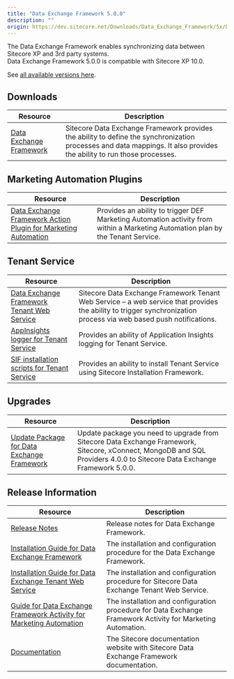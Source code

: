 ```yaml
---
title: "Data Exchange Framework 5.0.0"
description: ""
origin: https://dev.sitecore.net/Downloads/Data_Exchange_Framework/5x/Data_Exchange_Framework_500
---
```


The Data Exchange Framework enables synchronizing data between Sitecore XP and 3rd party systems.\
Data Exchange Framework 5.0.0 is compatible with Sitecore XP 10.0.

See [all available versions here](/downloads/Data_Exchange_Framework).

## Downloads

 | Resource | Description |
 | --- | --- |
 | [Data Exchange Framework](https://scdp.blob.core.windows.net/downloads/Data%20Exchange%20Framework/5x/Data%20Exchange%20Framework%20500/Secure/Data%20Exchange%20Framework%205.0.0%20rev.%2001466.zip) | Sitecore Data Exchange Framework provides the ability to define the synchronization processes and data mappings. It also provides the ability to run those processes. |

## Marketing Automation Plugins

 | Resource | Description |
 | --- | --- |
 | [Data Exchange Framework Action Plugin for Marketing Automation](https://scdp.blob.core.windows.net/downloads/Data%20Exchange%20Framework/5x/Data%20Exchange%20Framework%20500/Secure/Sitecore%20Data%20Exchange%20Framework%20Action%20Plugin%20for%20Marketing%20Automation%205.0.0%20rev.%2001466.scwdp.zip) | Provides an ability to trigger DEF Marketing Automation activity from within a Marketing Automation plan by the Tenant Service. |

## Tenant Service

 | Resource | Description |
 | --- | --- |
 | [Data Exchange Framework Tenant Web Service](https://scdp.blob.core.windows.net/downloads/Data%20Exchange%20Framework/5x/Data%20Exchange%20Framework%20500/Secure/Sitecore%20Data%20Exchange%20Framework%20Tenant%20Web%20Service%205.0.0%20rev.%2001466.scwdp.zip) | Sitecore Data Exchange Framework Tenant Web Service – a web service that provides the ability to trigger synchronization process via web based push notifications. |
 | [AppInsights logger for Tenant Service](https://scdp.blob.core.windows.net/downloads/Data%20Exchange%20Framework/5x/Data%20Exchange%20Framework%20500/Secure/AppInsights%20logger%20for%20Tenant%20Service%205.0.0%20rev.%2001466.scwdp.zip) | Provides an ability of Application Insights logging for Tenant Service. |
 | [SIF installation scripts for Tenant Service](https://scdp.blob.core.windows.net/downloads/Data%20Exchange%20Framework/5x/Data%20Exchange%20Framework%20500/Secure/SIFInstallationScriptsforTenantService.zip) | Provides an ability to install Tenant Service using Sitecore Installation Framework. |

## Upgrades

 | Resource | Description |
 | --- | --- |
 | [Update Package for Data Exchange Framework](https://scdp.blob.core.windows.net/downloads/Data%20Exchange%20Framework/5x/Data%20Exchange%20Framework%20500/Secure/Data%20Exchange%20Framework%20(update%20package)%205.0.0%20rev.%2001466.update) | Update package you need to upgrade from Sitecore Data Exchange Framework, Sitecore, xConnect, MongoDB and SQL Providers 4.0.0 to Sitecore Data Exchange Framework 5.0.0. |

## Release Information

 | Resource | Description |
 | --- | --- |
 | [Release Notes](/downloads/Data_Exchange_Framework/5x/Data_Exchange_Framework_500/Release_Notes) | Release notes for Data Exchange Framework. |
 | [Installation Guide for Data Exchange Framework](https://scdp.blob.core.windows.net/downloads/Data%20Exchange%20Framework/5x/Data%20Exchange%20Framework%20500/Secure/Data_Exchange_Framework_5_0_Installation_Guide-en.pdf) | The installation and configuration procedure for the Data Exchange Framework. |
 | [Installation Guide for Data Exchange Tenant Web Service](https://scdp.blob.core.windows.net/downloads/Data%20Exchange%20Framework/5x/Data%20Exchange%20Framework%20500/Secure/Data_Exchange_Framework_5_0_Tenant_Web_Service_Installation_Guide-en.pdf) | The installation and configuration procedure for Sitecore Data Exchange Tenant Web Service. |
 | [Guide for Data Exchange Framework Activity for Marketing Automation](https://doc.sitecore.com/developers/def/50/data-exchange-framework/en/activity-for-marketing-automation.html) | The installation and configuration procedure for Data Exchange Framework Activity for Marketing Automation. |
 | [Documentation](https://doc.sitecore.com/developers/def/50/data-exchange-framework/en/index-en.html) | The Sitecore documentation website with Sitecore Data Exchange Framework documentation. |